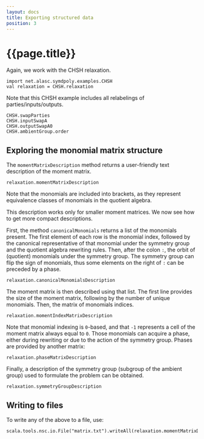 ```yaml
---
layout: docs
title: Exporting structured data
position: 3
---
```


# {{page.title}}

Again, we work with the CHSH relaxation.

```tut
import net.alasc.symdpoly.examples.CHSH
val relaxation = CHSH.relaxation
```

Note that this CHSH example includes all relabelings of parties/inputs/outputs.

```tut
CHSH.swapParties
CHSH.inputSwapA
CHSH.outputSwapA0
CHSH.ambientGroup.order
```

## Exploring the monomial matrix structure

The `momentMatrixDescription` method returns a user-friendly text description of the moment matrix.

```tut
relaxation.momentMatrixDescription
```

Note that the monomials are included into brackets, as they represent equivalence classes of monomials in the quotient algebra. 

This description works only for smaller moment matrices. We now see how to get more compact descriptions.

First, the method `canonicalMonomials` returns a list of the monomials present. The first element of each row is the monomial index, followed by the canonical representative of that monomial under the symmetry group and the quotient algebra rewriting rules. Then, after the colon `:`, the orbit of (quotient) monomials under the symmetry group. The symmetry group can flip the sign of monomials, thus some elements on the right of `:` can be preceded by a phase.
```tut
relaxation.canonicalMonomialsDescription
```
The moment matrix is then described using that list. The first line provides the size of the moment matrix, following by the number of unique monomials.
Then, the matrix of monomials indices.
```tut
relaxation.momentIndexMatrixDescription
```
Note that monomial indexing is `0`-based, and that `-1` represents a cell of the moment matrix always equal to `0`.
Those monomials can acquire a phase, either during rewriting or due to the action of the symmetry group. Phases are provided by another matrix:
```tut
relaxation.phaseMatrixDescription
```
Finally, a description of the symmetry group (subgroup of the ambient group) used to formulate the problem can be obtained.
```tut
relaxation.symmetryGroupDescription
```

## Writing to files

To write any of the above to a file, use:

```tut
scala.tools.nsc.io.File("matrix.txt").writeAll(relaxation.momentMatrixDescription)
```
